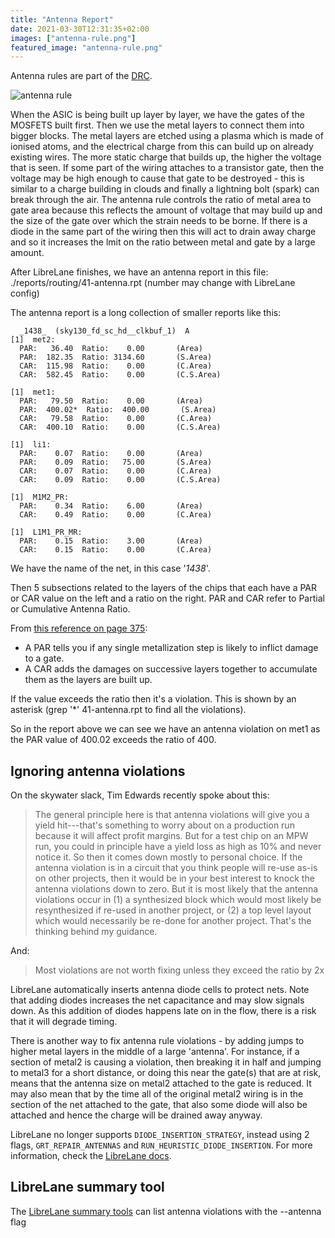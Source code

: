 ```yaml
---
title: "Antenna Report"
date: 2021-03-30T12:31:35+02:00
images: ["antenna-rule.png"]
featured_image: "antenna-rule.png"
---
```


Antenna rules are part of the [DRC](/terminology/drc).

![antenna rule](/antenna-rule.png)

When the ASIC is being built up layer by layer, we have the gates of the MOSFETS built first. Then we use the metal layers to connect them into bigger blocks.
The metal layers are etched using a plasma which is made of ionised atoms, and the electrical charge from this can build up on already existing wires. The more static charge that builds up, the higher the voltage that is seen. If some part of the wiring attaches to a transistor gate, then the voltage may be high enough to cause that gate to be destroyed - this is similar to a charge building in clouds and finally a lightning bolt (spark) can break through the air. The antenna rule controls the ratio of metal area to gate area because this reflects the amount of voltage that may build up and the size of the gate over which the strain needs to be borne. If there is a diode in the same part of the wiring then this will act to drain away charge and so it increases the lmit on the ratio between metal and gate by a large amount. 

After LibreLane finishes, we have an antenna report in this file: ./reports/routing/41-antenna.rpt (number may change with LibreLane config)

The antenna report is a long collection of smaller reports like this:

      _1438_  (sky130_fd_sc_hd__clkbuf_1)  A
    [1]  met2:
      PAR:   36.40  Ratio:    0.00       (Area)
      PAR:  182.35  Ratio: 3134.60       (S.Area)
      CAR:  115.98  Ratio:    0.00       (C.Area)
      CAR:  582.45  Ratio:    0.00       (C.S.Area)

    [1]  met1:
      PAR:   79.50  Ratio:    0.00       (Area)
      PAR:  400.02*  Ratio:  400.00       (S.Area)
      CAR:   79.58  Ratio:    0.00       (C.Area)
      CAR:  400.10  Ratio:    0.00       (C.S.Area)

    [1]  li1:
      PAR:    0.07  Ratio:    0.00       (Area)
      PAR:    0.09  Ratio:   75.00       (S.Area)
      CAR:    0.07  Ratio:    0.00       (C.Area)
      CAR:    0.09  Ratio:    0.00       (C.S.Area)

    [1]  M1M2_PR:
      PAR:    0.34  Ratio:    6.00       (Area)
      CAR:    0.49  Ratio:    0.00       (C.Area)

    [1]  L1M1_PR_MR:
      PAR:    0.15  Ratio:    3.00       (Area)
      CAR:    0.15  Ratio:    0.00       (C.Area)


We have the name of the net, in this case '_1438_'. 

Then 5 subsections related to the layers of the chips that each have a PAR or CAR value on the left and a ratio on the right.
PAR and CAR refer to Partial or Cumulative Antenna Ratio. 

From [this reference on page 375](https://www.ispd.cc/contests/18/lefdefref.pdf):

* A PAR tells you if any single metallization step is likely to inflict damage to a gate.
* A CAR adds the damages on successive layers together to accumulate them as the layers are built up.

If the value exceeds the ratio then it's a violation. This is shown by an asterisk (grep '\*' 41-antenna.rpt to find all the violations). 

So in the report above we can see we have an antenna violation on met1 as the PAR value of 400.02 exceeds the ratio of 400.

## Ignoring antenna violations

On the skywater slack, Tim Edwards recently spoke about this:

> The general principle here is that antenna violations will give you a yield hit---that's something to worry about on a production run because it will affect profit margins.  But for a test chip on an MPW run, you could in principle have a yield loss as high as 10% and never notice it.  So then it comes down mostly to personal choice.  If the antenna violation is in a circuit that you think people will re-use as-is on other projects, then it would be in your best interest to knock the antenna violations down to zero.  But it is most likely that the antenna violations occur in (1) a synthesized block which would most likely be resynthesized if re-used in another project, or (2) a top level layout which would necessarily be re-done for another project.  That's the thinking behind my guidance.

And:

> Most violations are not worth fixing unless they exceed the ratio by 2x

LibreLane automatically inserts antenna diode cells to protect nets. Note that adding diodes increases the net capacitance and may slow signals down. As this addition of diodes happens late on in the flow, there is a risk that it will degrade timing.

There is another way to fix antenna rule violations - by adding jumps to higher metal layers in the middle of a large 'antenna'. For instance, if a section of metal2 is causing a violation, then breaking it in half and jumping to metal3 for a short distance, or doing this near the gate(s) that are at risk, means that the antenna size on metal2 attached to the gate is reduced. It may also mean that by the time all of the original metal2 wiring is in the section of the net attached to the gate, that also some diode will also be attached and hence the charge will be drained away anyway.

LibreLane no longer supports `DIODE_INSERTION_STRATEGY`, instead using 2 flags, `GRT_REPAIR_ANTENNAS` and `RUN_HEURISTIC_DIODE_INSERTION`. For more information, check the [LibreLane docs](https://librelane.readthedocs.io/en/latest/getting_started/migrants/variables.html#migrating-diode-insertion-strategy).

## LibreLane summary tool

The [LibreLane summary tools](/post/librelane_output_files) can list antenna violations with the --antenna flag

